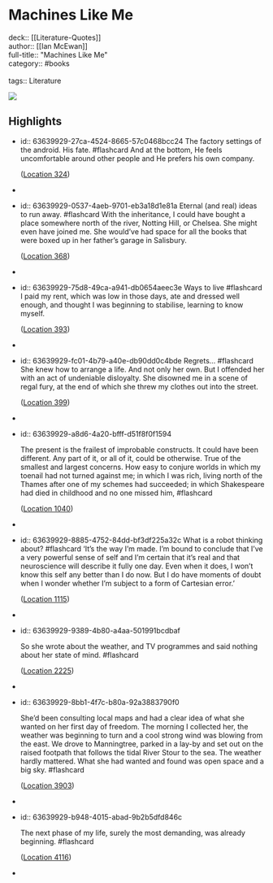 # Machines Like Me

deck:: [[Literature-Quotes]]\
author:: [[Ian McEwan]]\
full-title:: "Machines Like Me"\
category:: #books\
\
tags:: Literature  

![](https://images-na.ssl-images-amazon.com/images/I/41DmK4xeGBL._SL200_.jpg)
## Highlights
- id:: 63639929-27ca-4524-8665-57c0468bcc24
   The factory settings of the android. His fate. #flashcard 
    And at the bottom, He feels uncomfortable around other people and He prefers his own company.
  
    ([Location 324](https://readwise.io/to_kindle?action=open&asin=B07HR6SGQ9&location=324))
-
- id:: 63639929-0537-4aeb-9701-eb3a18d1e81a
   Eternal (and real) ideas to run away. #flashcard 
    With the inheritance, I could have bought a place somewhere north of the river, Notting Hill, or Chelsea. She might even have joined me. She would’ve had space for all the books that were boxed up in her father’s garage in Salisbury.
  
    ([Location 368](https://readwise.io/to_kindle?action=open&asin=B07HR6SGQ9&location=368))
-
- id:: 63639929-75d8-49ca-a941-db0654aeec3e
   Ways to live #flashcard 
    I paid my rent, which was low in those days, ate and dressed well enough, and thought I was beginning to stabilise, learning to know myself.
  
    ([Location 393](https://readwise.io/to_kindle?action=open&asin=B07HR6SGQ9&location=393))
-
- id:: 63639929-fc01-4b79-a40e-db90dd0c4bde
   Regrets... #flashcard 
    She knew how to arrange a life. And not only her own. But I offended her with an act of undeniable disloyalty. She disowned me in a scene of regal fury, at the end of which she threw my clothes out into the street.
  
    ([Location 399](https://readwise.io/to_kindle?action=open&asin=B07HR6SGQ9&location=399))
-
- id:: 63639929-a8d6-4a20-bfff-d51f8f0f1594
  
  The present is the frailest of improbable constructs. It could have been different. Any part of it, or all of it, could be otherwise. True of the smallest and largest concerns. How easy to conjure worlds in which my toenail had not turned against me; in which I was rich, living north of the Thames after one of my schemes had succeeded; in which Shakespeare had died in childhood and no one missed him, #flashcard 
  
  
    ([Location 1040](https://readwise.io/to_kindle?action=open&asin=B07HR6SGQ9&location=1040))
-
- id:: 63639929-8885-4752-84dd-bf3df225a32c
   What is a robot thinking about? #flashcard 
    ‘It’s the way I’m made. I’m bound to conclude that I’ve a very powerful sense of self and I’m certain that it’s real and that neuroscience will describe it fully one day. Even when it does, I won’t know this self any better than I do now. But I do have moments of doubt when I wonder whether I’m subject to a form of Cartesian error.’
  
    ([Location 1115](https://readwise.io/to_kindle?action=open&asin=B07HR6SGQ9&location=1115))
-
- id:: 63639929-9389-4b80-a4aa-501991bcdbaf
  
  So she wrote about the weather, and TV programmes and said nothing about her state of mind. #flashcard 
  
  
    ([Location 2225](https://readwise.io/to_kindle?action=open&asin=B07HR6SGQ9&location=2225))
-
- id:: 63639929-8bb1-4f7c-b80a-92a3883790f0
  
  She’d been consulting local maps and had a clear idea of what she wanted on her first day of freedom. The morning I collected her, the weather was beginning to turn and a cool strong wind was blowing from the east. We drove to Manningtree, parked in a lay-by and set out on the raised footpath that follows the tidal River Stour to the sea. The weather hardly mattered. What she had wanted and found was open space and a big sky. #flashcard 
  
  
    ([Location 3903](https://readwise.io/to_kindle?action=open&asin=B07HR6SGQ9&location=3903))
-
- id:: 63639929-b948-4015-abad-9b2b5dfd846c
  
  The next phase of my life, surely the most demanding, was already beginning. #flashcard 
  
  
    ([Location 4116](https://readwise.io/to_kindle?action=open&asin=B07HR6SGQ9&location=4116))
-